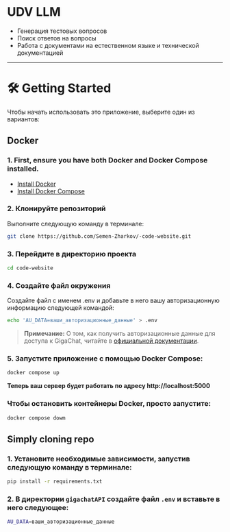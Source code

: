 # UDV LLM 

- Генерация тестовых вопросов 
- Поиск ответов на вопросы
- Работа с документами на естественном языке и технической документацией
___
# 🛠️ Getting Started

Чтобы начать использовать это приложение, выберите один из вариантов:

## Docker

### 1. First, ensure you have both Docker and Docker Compose installed.

   - [Install Docker](https://docs.docker.com/get-docker/)
   - [Install Docker Compose](https://docs.docker.com/compose/install/)

### 2. Клонируйте репозиторий
Выполните следующую команду в терминале:

   ```bash
   git clone https://github.com/Semen-Zharkov/-code-website.git
   ```
### 3. Перейдите в директорию проекта
   ```bash
   cd code-website
   ```
### 4. Создайте файл окружения
Создайте файл с именем .env и добавьте в него вашу авторизационную информацию следующей командой:
   ```bash
   echo 'AU_DATA=ваши_авторизационные_данные' > .env
   ```

   > **Примечание:** О том, как получить авторизационные данные для доступа к GigaChat, читайте в [официальной документации](https://developers.sber.ru/docs/ru/gigachat/api/integration).

### 5. Запустите приложение с помощью Docker Compose:
   ```bash
   docker compose up
   ```

**Теперь ваш сервер будет работать по адресу http://localhost:5000**

### Чтобы остановить контейнеры Docker, просто запустите:
   ```bash
   docker compose dowm
   ```

## Simply cloning repo

### 1. Установите необходимые зависимости, запустив следующую команду в терминале:
 ```bash
 pip install -r requirements.txt
 ```

### 2. В директории `gigachatAPI` создайте файл `.env` и вставьте в него следующее:

 ```bash
 AU_DATA=ваши_авторизационные_данные
 ```

    